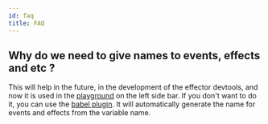 ```yaml
---
id: faq
title: FAQ
---
```


## Why do we need to give names to events, effects and etc ?

This will help in the future, in the development of the effector devtools, and now it is used in the [playground](https://share.effector.dev) on the left side bar.
If you don't want to do it, you can use the [babel plugin](https://www.npmjs.com/package/@effector/babel-plugin). It will automatically generate the name for events and effects from the variable name.
